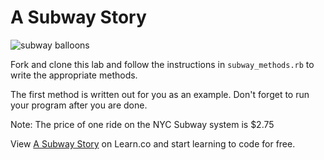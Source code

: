 

# A Subway Story

![subway balloons](http://1.media.collegehumor.cvcdn.com/28/26/beeb4cb32e3896b1659854ad8977c847-the-new-york-city-subway-what-you-can-expect.jpg)

Fork and clone this lab and follow the instructions in `subway_methods.rb` to write the appropriate methods. 

The first method is written out for you as an example. Don't forget to run your program after you are done.

Note: The price of one ride on the NYC Subway system is $2.75

<p data-visibility='hidden'>View <a href='https://learn.co/lessons/hs-ruby-2-methods-practice-lab' title='A Subway Story'>A Subway Story</a> on Learn.co and start learning to code for free.</p>
